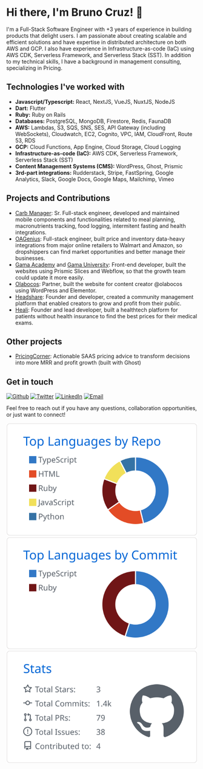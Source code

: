 # Hi there, I'm Bruno Cruz! 👋
<!--
Here are some ideas to get you started:

- 🔭 I’m currently working on ...
- 🌱 I’m currently learning ...
- 👯 I’m looking to collaborate on ...
- 🤔 I’m looking for help with ...
- 💬 Ask me about ...
- 📫 How to reach me: ...
- ⚡ Fun fact: ...
-->

I'm a Full-Stack Software Engineer with +3 years of experience in building products that delight users. I am passionate about creating scalable and efficient solutions and have expertise in distributed architecture on both AWS and GCP. I also have experience in Infrastructure-as-code (IaC) using AWS CDK, Serverless Framework, and Serverless Stack (SST). In addition to my technical skills, I have a background in management consulting, specializing in Pricing.

## Technologies I've worked with

- **Javascript/Typescript:** React, NextJS, VueJS, NuxtJS, NodeJS
- **Dart:** Flutter
- **Ruby:** Ruby on Rails
- **Databases:** PostgreSQL, MongoDB, Firestore, Redis, FaunaDB
- **AWS:** Lambdas, S3, SQS, SNS, SES, API Gateway (including WebSockets), Cloudwatch, EC2, Cognito, VPC, IAM, CloudFront, Route 53, RDS
- **GCP:** Cloud Functions, App Engine, Cloud Storage, Cloud Logging
- **Infrastructure-as-code (IaC):** AWS CDK, Serverless Framework, Serverless Stack (SST)
- **Content Management Systems (CMS):** WordPress, Ghost, Prismic
- **3rd-part integrations:** Rudderstack, Stripe, FastSpring, Google Analytics, Slack, Google Docs, Google Maps, Mailchimp, Vimeo

## Projects and Contributions

- [Carb Manager](https://carbmanager.com): Sr. Full-stack engineer, developed and maintained mobile components and functionalities related to meal planning, macronutrients tracking, food logging, intermitent fasting and health integrations.
- [OAGenius](https://oagenius.com): Full-stack engineer, built price and inventory data-heavy integrations from major online retailers to Walmart and Amazon, so dropshippers can find market opportunities and better manage their businesses.
- [Gama Academy](https://www.gama.academy/) and [Gama University](https://gama.university/): Front-end developer, built the websites using Prismic Slices and Webflow, so that the growth team could update it more easily.
- [Olabocos](https://olabocos.com.br): Partner, built the website for content creator @olabocos using WordPress and Elementor.
- [Headshare](http://headshare-community-web.brucruz.vercel.app/): Founder and developer, created a community management platform that enabled creators to grow and profit from their public.
- [Heali](http://sagittarius.vercel.app/): Founder and lead developer, built a healthtech platform for patients without health insurance to find the best prices for their medical exams.

## Other projects
- [PricingCorner](https://www.pricingcorner.com): Actionable SAAS pricing advice to transform decisions into more MRR and profit growth (built with Ghost)

## Get in touch
<p><a href="https://github.com/brucruz" target="_blank"><img alt="Github" src="https://img.shields.io/badge/GitHub-%2312100E.svg?&style=for-the-badge&logo=Github&logoColor=white" /></a> <a href="https://twitter.com/ImBrunoCruz" target="_blank"><img alt="Twitter" src="https://img.shields.io/badge/twitter-%231DA1F2.svg?&style=for-the-badge&logo=twitter&logoColor=white" /></a> <a href="https://www.linkedin.com/in/brunogcruz" target="_blank"><img alt="LinkedIn" src="https://img.shields.io/badge/linkedin-%230077B5.svg?&style=for-the-badge&logo=linkedin&logoColor=white" /></a> <a href="mailto:bruno@brunocruz.me" target="_blank"><img alt="Email" src="https://img.shields.io/badge/email-%030012.svg?&style=for-the-badge" /></a>
</p>

Feel free to reach out if you have any questions, collaboration opportunities, or just want to connect!

[![](https://raw.githubusercontent.com/brucruz/brucruz/main/profile-summary-card-output/github/1-repos-per-language.svg)](https://github.com/vn7n24fzkq/github-profile-summary-cards) [![](https://raw.githubusercontent.com/brucruz/brucruz/main/profile-summary-card-output/github/2-most-commit-language.svg)](https://github.com/vn7n24fzkq/github-profile-summary-cards) [![](https://raw.githubusercontent.com/brucruz/brucruz/main/profile-summary-card-output/github/3-stats.svg)](https://github.com/vn7n24fzkq/github-profile-summary-cards)

